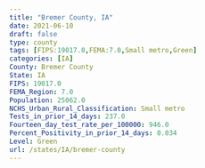 ```yaml
---
title: "Bremer County, IA"
date: 2021-06-10
draft: false
type: county
tags: [FIPS:19017.0,FEMA:7.0,Small metro,Green]
categories: [IA]
County: Bremer County
State: IA
FIPS: 19017.0
FEMA_Region: 7.0
Population: 25062.0
NCHS_Urban_Rural_Classification: Small metro
Tests_in_prior_14_days: 237.0
Fourteen_day_test_rate_per_100000: 946.0
Percent_Positivity_in_prior_14_days: 0.034
Level: Green
url: /states/IA/bremer-county
---
```



